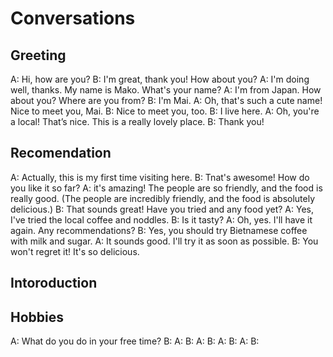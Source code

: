 # Conversations

## Greeting

A: Hi, how are you?
B: I'm great, thank you! How about you?
A: I'm doing well, thanks. My name is Mako. What's your name?
A: I'm from Japan. How about you? Where are you from?
B: I'm Mai.
A: Oh, that's such a cute name! Nice to meet you, Mai.
B: Nice to meet you, too.
B: I live here.
A: Oh, you're a local! That’s nice. This is a really lovely place.
B: Thank you!

## Recomendation

A: Actually, this is my first time visiting here.
B: Tnat's awesome! How do you like it so far?
A: it's amazing! The people are so friendly, and the food is really good.
(The people are incredibly friendly, and the food is absolutely delicious.)
B: That sounds great! Have you tried and any food yet?
A: Yes, I've tried the local coffee and noddles.
B: Is it tasty?
A: Oh, yes. I'll have it again. Any recommendations?
B: Yes, you should try Bietnamese coffee with milk and sugar.
A: It sounds good. I'll try it as soon as possible.
B: You won't regret it! It's so delicious.

## Intoroduction

## Hobbies

A: What do you do in your free time?
B: 
A: 
B: 
A: 
B: 
A: 
B: 
A: 
B: 
